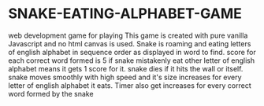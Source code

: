 # SNAKE-EATING-ALPHABET-GAME
web development game for playing 
This game is created with pure vanilla Javascript and no html canvas is used.
Snake is roaming and eating letters of english alphabet in sequence order as displayed in word to find.
score for each correct word formed is 5 if snake mistakenly eat other letter of english alphabet means it gets 1 score 
for it.
snake dies if it hits the wall or itself.
snake moves smoothly with high speed and it's size increases for every letter of english alphabet it eats.
Timer also get increases for every correct word formed by the snake
